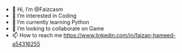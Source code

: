 - 👋 Hi, I’m @Faizcasm
- 👀 I’m interested in Coding
- 🌱 I’m currently learning Python
- 💞️ I’m looking to collaborate on Game
- 📫 How to reach me https://www.linkedin.com/in/faizan-hameed-a54316255

<!---
Faizcasm/Faizcasm is a ✨ special ✨ repository because its `README.md` (this file) appears on your GitHub profile.
You can click the Preview link to take a look at your changes.
--->

